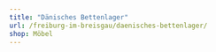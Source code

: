 ```yaml
---
title: "Dänisches Bettenlager"
url: /freiburg-im-breisgau/daenisches-bettenlager/
shop: Möbel
---
```

